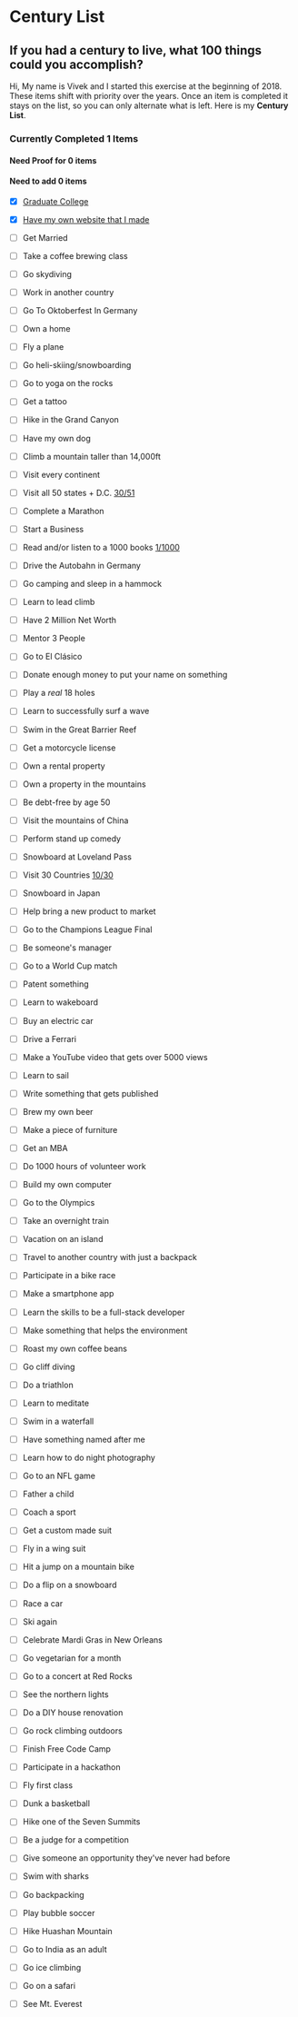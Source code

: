 # Century List
## If you had a century to live, what 100 things could you accomplish?

Hi,
My name is Vivek and I started this exercise at the beginning of 2018. These items shift with priority over the years. Once an item is completed it stays on the list, so you can only alternate what is left. Here is my **Century List**.


### Currently Completed **1** Items
#### Need Proof for **0** items
#### Need to add **0** items


- [x] [Graduate College](../master/proof/graduated.jpg)

- [x] [Have my own website that I made](http://vivekravishankar.com)

- [ ] Get Married

- [ ] Take a coffee brewing class

- [ ] Go skydiving

- [ ] Work in another country

- [ ] Go To Oktoberfest In Germany

- [ ] Own a home

- [ ] Fly a plane

- [ ] Go heli-skiing/snowboarding

- [ ] Go to yoga on the rocks

- [ ] Get a tattoo

- [ ] Hike in the Grand Canyon

- [ ] Have my own dog

- [ ] Climb a mountain taller than 14,000ft

- [ ] Visit every continent

- [ ] Visit all 50 states + D.C. [30/51](../master/states.md)

- [ ] Complete a Marathon

- [ ] Start a Business

- [ ] Read and/or listen to a 1000 books [1/1000](../master/books.md)

- [ ] Drive the Autobahn in Germany

- [ ] Go camping and sleep in a hammock

- [ ] Learn to lead climb

- [ ] Have 2 Million Net Worth

- [ ] Mentor 3 People

- [ ] Go to El Cl&#225;sico

- [ ] Donate enough money to put your name on something

- [ ] Play a *real* 18 holes

- [ ] Learn to successfully surf a wave

- [ ] Swim in the Great Barrier Reef

- [ ] Get a motorcycle license

- [ ] Own a rental property

- [ ] Own a property in the mountains

- [ ] Be debt-free by age 50

- [ ] Visit the mountains of China

- [ ] Perform stand up comedy

- [ ] Snowboard at Loveland Pass

- [ ] Visit 30 Countries [10/30](../master/countries.md)

- [ ] Snowboard in Japan

- [ ] Help bring a new product to market

- [ ] Go to the Champions League Final

- [ ] Be someone's manager

- [ ] Go to a World Cup match

- [ ] Patent something

- [ ] Learn to wakeboard

- [ ] Buy an electric car

- [ ] Drive a Ferrari

- [ ] Make a YouTube video that gets over 5000 views

- [ ] Learn to sail

- [ ] Write something that gets published

- [ ] Brew my own beer

- [ ] Make a piece of furniture

- [ ] Get an MBA

- [ ] Do 1000 hours of volunteer work

- [ ] Build my own computer

- [ ] Go to the Olympics

- [ ] Take an overnight train

- [ ] Vacation on an island

- [ ] Travel to another country with just a backpack

- [ ] Participate in a bike race

- [ ] Make a smartphone app

- [ ] Learn the skills to be a full-stack developer

- [ ] Make something that helps the environment

- [ ] Roast my own coffee beans

- [ ] Go cliff diving

- [ ] Do a triathlon

- [ ] Learn to meditate

- [ ] Swim in a waterfall

- [ ] Have something named after me

- [ ] Learn how to do night photography

- [ ] Go to an NFL game

- [ ] Father a child

- [ ] Coach a sport

- [ ] Get a custom made suit

- [ ] Fly in a wing suit

- [ ] Hit a jump on a mountain bike

- [ ] Do a flip on a snowboard

- [ ] Race a car

- [ ] Ski again

- [ ] Celebrate Mardi Gras in New Orleans

- [ ] Go vegetarian for a month

- [ ] Go to a concert at Red Rocks

- [ ] See the northern lights

- [ ] Do a DIY house renovation

- [ ] Go rock climbing outdoors

- [ ] Finish Free Code Camp

- [ ] Participate in a hackathon

- [ ] Fly first class

- [ ] Dunk a basketball

- [ ] Hike one of the Seven Summits

- [ ] Be a judge for a competition

- [ ] Give someone an opportunity they've never had before

- [ ] Swim with sharks

- [ ] Go backpacking

- [ ] Play bubble soccer

- [ ] Hike Huashan Mountain

- [ ] Go to India as an adult

- [ ] Go ice climbing

- [ ] Go on a safari

- [ ] See Mt. Everest

